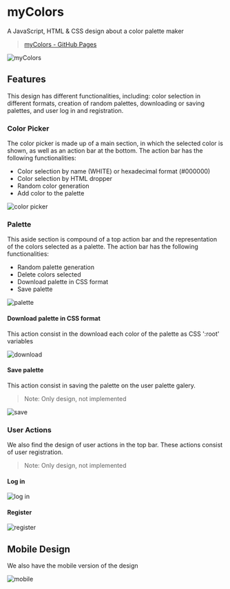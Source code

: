 # myColors
A JavaScript, HTML & CSS design about a color palette maker
> [myColors - GitHub Pages](https://pages.github.com/](https://alonsomartinez8.github.io/myColors-PaletteMaker/))

![myColors](https://github.com/alonsomartinez8/myColors-PaletteMaker/blob/main/img/myColors.PNG?raw=true)
## Features
This design has different functionalities, including: color selection in different formats, creation of random palettes, downloading or saving palettes, and user log in and registration.
### Color Picker
The color picker is made up of a main section, in which the selected color is shown, as well as an action bar at the bottom.
The action bar has the following functionalities:
* Color selection by name (WHITE) or hexadecimal format (#000000)
* Color selection by HTML dropper
* Random color generation
* Add color to the palette

![color picker](https://github.com/alonsomartinez8/myColors-PaletteMaker/blob/main/img/colorPicker.PNG?raw=true)
### Palette
This aside section is compound of a top action bar and the representation of the colors selected as a palette.
The action bar has the following functionalities:
* Random palette generation
* Delete colors selected
* Download palette in CSS format 
* Save palette

![palette](https://github.com/alonsomartinez8/myColors-PaletteMaker/blob/main/img/palette.PNG?raw=true)
#### Download palette in CSS format
This action consist in the download each color of the palette as CSS ':root' variables

![download](https://github.com/alonsomartinez8/myColors-PaletteMaker/blob/main/img/download.PNG?raw=true)
#### Save palette
This action consist in saving the palette on the user palette galery.
> Note: Only design, not implemented

![save](https://github.com/alonsomartinez8/myColors-PaletteMaker/blob/main/img/save.PNG?raw=true)
### User Actions
We also find the design of user actions in the top bar. These actions consist of user registration.
> Note: Only design, not implemented
#### Log in
![log in](https://github.com/alonsomartinez8/myColors-PaletteMaker/blob/main/img/log%20in.PNG?raw=true)
#### Register
![register](https://github.com/alonsomartinez8/myColors-PaletteMaker/blob/main/img/register.PNG?raw=true)
## Mobile Design
We also have the mobile version of the design

![mobile](https://github.com/alonsomartinez8/myColors-PaletteMaker/blob/main/img/mobile.PNG?raw=true)
